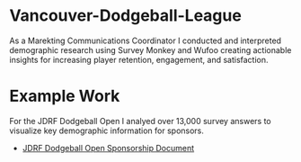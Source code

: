 # Vancouver-Dodgeball-League
As a Marekting Communications Coordinator I conducted and interpreted demographic research using Survey Monkey and Wufoo
creating actionable insights for increasing player retention, engagement, and satisfaction.

# Example Work

For the JDRF Dodgeball Open I analyed over 13,000 survey answers to visualize key demographic information for sponsors.
<UL>
<LI><a href="https://github.com/erikw425/Vancouver-Dodgeball-League/blob/master/JDRF%20Dodgeball%20Open%20Sponsorship%20Package.pdf">
JDRF Dodgeball Open Sponsorship Document</a>
</UL>
